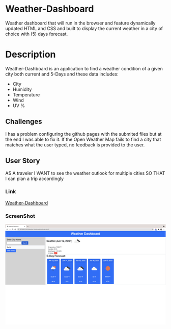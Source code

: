 # Weather-Dashboard

Weather dashboard that will run in the browser and feature dynamically updated HTML and CSS and built to display the current weather in a city of choice with (5) days forecast.

# Description
Weather-Dashboard is an application to find a weather condition of a given city both  current and 5-Days and these data includes:

* City
* Humidity
* Temperature
* Wind
* UV %

## Challenges
I has a problem configuring the github pages with the submited files but at the end I was able to fix it.
If the Open Weather Map fails to find a city that matches what the user typed, no feedback is provided to the user. 

## User Story

AS A traveler
I WANT to see the weather outlook for multiple cities
SO THAT I can plan a trip accordingly

### Link 
[Weather-Dashboard](https://mohamedmesahel.github.io/Weather-Dashboard/?)

### ScreenShot

![](./assets/img/WeatherDashboard.png)